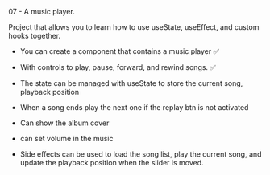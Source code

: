 07 - A music player. 

Project that allows you to learn how to use useState, useEffect, and custom hooks together. 

- You can create a component that contains a music player ✅

- With controls to play, pause, forward, and rewind songs. ✅ 

- The state can be managed with useState to store the current song, playback position

- When a song ends play the next one if the replay btn is not activated

- Can show the album cover

- can set volume in the music

- Side effects can be used to load the song list, play the current song, and update the playback position when the slider is moved.

